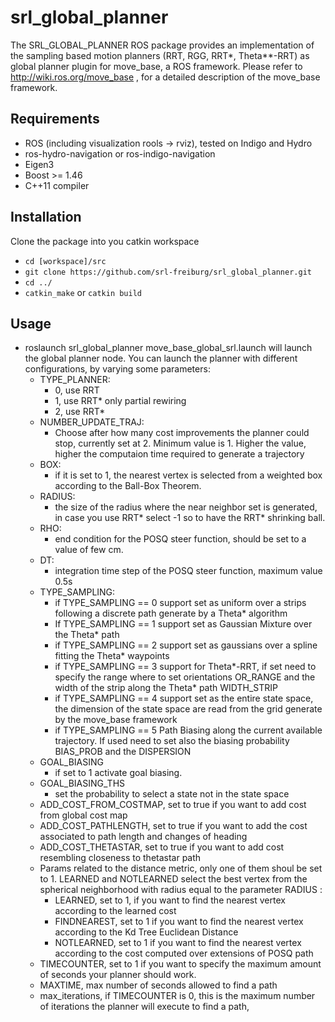 # srl_global_planner
The SRL_GLOBAL_PLANNER ROS package provides an implementation of the sampling based motion planners (RRT, RGG, RRT*, Theta**-RRT) as global planner plugin for move_base, a ROS framework. Please refer to http://wiki.ros.org/move_base , for a detailed description of the move_base framework.

## Requirements
* ROS (including visualization rools -> rviz), tested on Indigo and Hydro
* ros-hydro-navigation or ros-indigo-navigation
* Eigen3
* Boost >= 1.46
* C++11 compiler

## Installation

Clone the package into you catkin workspace
- `cd [workspace]/src`
- `git clone https://github.com/srl-freiburg/srl_global_planner.git`
- `cd ../`
- `catkin_make` or `catkin build`



## Usage
- roslaunch srl_global_planner move_base_global_srl.launch will launch the global planner node. You can launch the planner with different configurations, by varying some parameters:
  - TYPE_PLANNER:
    - 0, use RRT
    - 1, use RRT* only partial rewiring
    - 2, use RRT*
  - NUMBER_UPDATE_TRAJ:
    - Choose after how many cost improvements the planner could stop, currently set at 2. Minimum value is 1. Higher the value, higher the computaion time required to generate a trajectory
  - BOX:
    - if it is set to 1, the nearest vertex is selected from a weighted box according to the Ball-Box Theorem.
  - RADIUS:
    - the size of the radius where the near neighbor set is generated, in case you use RRT* select -1 so to have the RRT* shrinking ball.
  - RHO:
    - end condition for the POSQ steer function, should be set to a value of few cm.
  - DT:
    - integration time step of the POSQ steer function, maximum value 0.5s
  - TYPE_SAMPLING:
    - if TYPE_SAMPLING == 0 support set as uniform over a strips following a discrete path generate by a Theta* algorithm
    - If TYPE_SAMPLING == 1 support set as Gaussian Mixture over the Theta* path
    - if TYPE_SAMPLING == 2 support set as gaussians over a spline fitting the Theta* waypoints
    - if TYPE_SAMPLING == 3 support for Theta*-RRT, if set need to specify the range where to set orientations OR_RANGE and the width of the strip along the Theta* path WIDTH_STRIP
    - if TYPE_SAMPLING == 4 support set as the entire state space, the dimension of the state space are read from the grid generate by the move_base framework
    - if TYPE_SAMPLING == 5 Path Biasing along the current available trajectory. If used need to set also the biasing probability BIAS_PROB and the DISPERSION
  - GOAL_BIASING
    - if set to 1 activate goal biasing.
  - GOAL_BIASING_THS
    - set the probability to select a state not in the state space
  - ADD_COST_FROM_COSTMAP, set to true if you want to add cost from global cost map
  - ADD_COST_PATHLENGTH, set to true if you want to add the cost associated to path length and changes of heading
  - ADD_COST_THETASTAR, set to true if you want to add cost resembling closeness to thetastar path
  - Params related to the distance metric, only one of them shoul be set to 1. LEARNED and NOTLEARNED select the best vertex from the spherical neighborhood with radius equal to the parameter RADIUS :
    - LEARNED, set to 1, if you want to find the nearest vertex according to the learned cost
    - FINDNEAREST, set to 1 if you want to find the nearest vertex according to the Kd Tree Euclidean Distance
    - NOTLEARNED, set to 1 if you want to find the nearest vertex according to the cost computed over extensions of POSQ path
  - TIMECOUNTER, set to 1 if you want to specify the maximum amount of seconds your planner should work.
  - MAXTIME, max number of seconds allowed to find a path
  - max_iterations, if TIMECOUNTER is 0, this is the maximum number of iterations the planner will execute to find a path,
